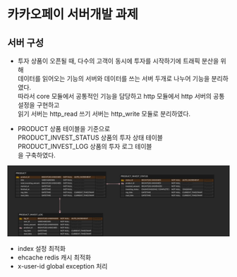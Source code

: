 
# 카카오페이 서버개발 과제

## 서버 구성

- 투자 상품이 오픈될 때, 다수의 고객이 동시에 투자를 시작하기에 트래픽 분산을 위해  
데이터를 읽어오는 기능의 서버와 데이터를 쓰는 서버 두개로 나누어 기능을 분리하였다.  
따라서 core 모듈에서 공통적인 기능을 담당하고 http 모듈에서 http 서버의 공통 설정을 구현하고  
읽기 서버는 http_read 쓰기 서버는 http_write 모듈로 분리하였다.  


- PRODUCT 상품 테이블을 기준으로  
PRODUCT_INVEST_STATUS 상품의 투자 상태 테이블  
PRODUCT_INVEST_LOG 상품의 투자 로그 테이블  
을 구축하였다.

![erd](./readme_img/ERD.png)

- index 설정 최적화
- ehcache redis 캐시 최적화
- x-user-id global exception 처리